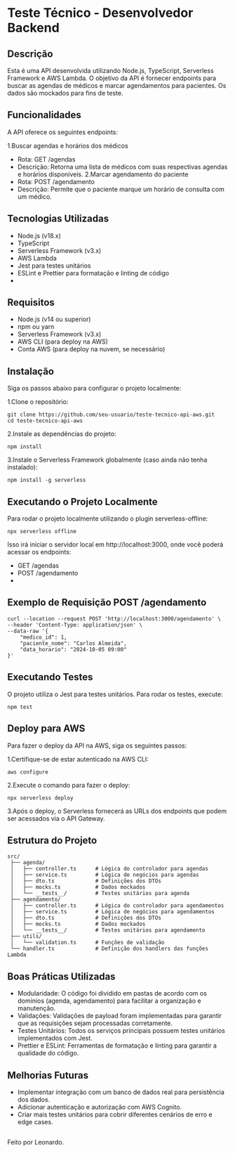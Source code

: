 # Teste Técnico - Desenvolvedor Backend

## Descrição

Esta é uma API desenvolvida utilizando Node.js, TypeScript, Serverless Framework e AWS Lambda. O objetivo da API é fornecer endpoints para buscar as agendas de médicos e marcar agendamentos para pacientes. Os dados são mockados para fins de teste.

## Funcionalidades

A API oferece os seguintes endpoints:

1.Buscar agendas e horários dos médicos
- Rota: GET /agendas
- Descrição: Retorna uma lista de médicos com suas respectivas agendas e horários disponíveis.
2.Marcar agendamento do paciente
- Rota: POST /agendamento
- Descrição: Permite que o paciente marque um horário de consulta com um médico.

## Tecnologias Utilizadas

- Node.js (v18.x)
- TypeScript
- Serverless Framework (v3.x)
- AWS Lambda
- Jest para testes unitários
- ESLint e Prettier para formatação e linting de código
- 
## Requisitos

- Node.js (v14 ou superior)
- npm ou yarn
- Serverless Framework (v3.x)
- AWS CLI (para deploy na AWS)
- Conta AWS (para deploy na nuvem, se necessário)

## Instalação

Siga os passos abaixo para configurar o projeto localmente:

1.Clone o repositório:

```
git clone https://github.com/seu-usuario/teste-tecnico-api-aws.git
cd teste-tecnico-api-aws
```

2.Instale as dependências do projeto:

```
npm install
```

3.Instale o Serverless Framework globalmente (caso ainda não tenha instalado):

```
npm install -g serverless
```

## Executando o Projeto Localmente

Para rodar o projeto localmente utilizando o plugin serverless-offline:

```
npx serverless offline
```

Isso irá iniciar o servidor local em http://localhost:3000, onde você poderá acessar os endpoints:

- GET /agendas
- POST /agendamento
- 
## Exemplo de Requisição POST /agendamento

```
curl --location --request POST 'http://localhost:3000/agendamento' \
--header 'Content-Type: application/json' \
--data-raw '{
    "medico_id": 1,
    "paciente_nome": "Carlos Almeida",
    "data_horario": "2024-10-05 09:00"
}'
```

## Executando Testes

O projeto utiliza o Jest para testes unitários. Para rodar os testes, execute:

```
npm test
```

## Deploy para AWS

Para fazer o deploy da API na AWS, siga os seguintes passos:

1.Certifique-se de estar autenticado na AWS CLI:

```
aws configure
```

2.Execute o comando para fazer o deploy:

```
npx serverless deploy
```

3.Após o deploy, o Serverless fornecerá as URLs dos endpoints que podem ser acessados via o API Gateway.

## Estrutura do Projeto
```
src/
 ├── agenda/
 │   ├── controller.ts      # Lógica do controlador para agendas
 │   ├── service.ts         # Lógica de negócios para agendas
 │   ├── dto.ts             # Definições dos DTOs
 │   ├── mocks.ts           # Dados mockados
 │   └── __tests__/         # Testes unitários para agenda
 ├── agendamento/
 │   ├── controller.ts      # Lógica do controlador para agendamentos
 │   ├── service.ts         # Lógica de negócios para agendamentos
 │   ├── dto.ts             # Definições dos DTOs
 │   ├── mocks.ts           # Dados mockados
 │   └── __tests__/         # Testes unitários para agendamento
 ├── utils/
 │   └── validation.ts      # Funções de validação
 └── handler.ts             # Definição dos handlers das funções Lambda
```

## Boas Práticas Utilizadas
- Modularidade: O código foi dividido em pastas de acordo com os domínios (agenda, agendamento) para facilitar a organização e manutenção.
- Validações: Validações de payload foram implementadas para garantir que as requisições sejam processadas corretamente.
- Testes Unitários: Todos os serviços principais possuem testes unitários implementados com Jest.
- Prettier e ESLint: Ferramentas de formatação e linting para garantir a qualidade do código.

## Melhorias Futuras

- Implementar integração com um banco de dados real para persistência dos dados.
- Adicionar autenticação e autorização com AWS Cognito.
- Criar mais testes unitários para cobrir diferentes cenários de erro e edge cases.

## 

Feito por Leonardo.
